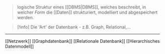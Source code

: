> logische Struktur eines [[DBMS|DBMS]], welches beschreibt, in welcher _Form_ die [[Daten]] strukturiert, modelliert und abgespeichert werden.

> [!info] Die 'Art' der Datenbank - z.B. Graph, Relational,...

---
[[Netzwerk]]
[[Graphdatenbank]]
[[Relationale Datenbank]]
[[Hierarchisches Datenmodell]]

